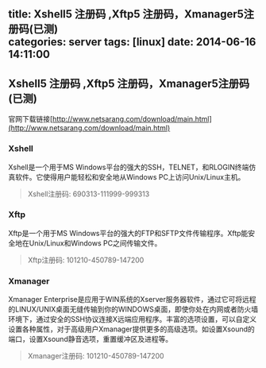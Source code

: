 title: Xshell5 注册码 ,Xftp5 注册码，Xmanager5注册码(已测)			
categories: server
tags: [linux]
date: 2014-06-16 14:11:00
---


## Xshell5 注册码 ,Xftp5 注册码，Xmanager5注册码(已测)

官网下载链接[http://www.netsarang.com/download/main.html](http://www.netsarang.com/download/main.html)

### Xshell

Xshell是一个用于MS Windows平台的强大的SSH，TELNET，和RLOGIN终端仿真软件。它使得用户能轻松和安全地从Windows PC上访问Unix/Linux主机。

> Xshell注册码: 690313-111999-999313

### Xftp

Xftp是一个用于MS Windows平台的强大的FTP和SFTP文件传输程序。Xftp能安全地在Unix/Linux和Windows PC之间传输文件。

> Xftp注册码: 101210-450789-147200


### Xmanager

Xmanager Enterprise是应用于WIN系统的Xserver服务器软件，通过它可将远程的LINUX/UNIX桌面无缝传输到你的WINDOWS桌面，即使你处在内网或者防火墙环境下，通过安全的SSH协议连接X远端应用程序。丰富的选项设置，可以自定义设置各种属性，对于高级用户Xmanager提供更多的高级选项。如设置Xsound的端口，设置Xsound静音选项，重置缓冲区及进程等。

> Xmanager注册码: 101210-450789-147200


